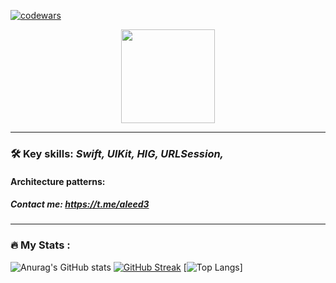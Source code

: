 [![codewars](https://www.codewars.com/users/aleed12/badges/small)](https://www.codewars.com/users/aleed12) 

<div id="header" align="center">
  <img src="https://media.giphy.com/media/SWWl3Y5b7U5hiVKVeA/giphy.gif" width="150"/>
</div>

***
### :hammer_and_wrench: **Key skills**: _Swift, UIKit, HIG, URLSession,_
#### Architecture patterns: 
##### Contact me: https://t.me/aleed3
---

### :fire: My Stats :
![Anurag's GitHub stats](https://github-readme-stats.vercel.app/api?username=aleed4&show_icons=true&theme=dark)
[![GitHub Streak](http://github-readme-streak-stats.herokuapp.com?user=aleed4&theme=dark&locale=ru)](https://git.io/streak-stats)
[![Top Langs](https://github-readme-stats.vercel.app/api/top-langs/?username=aleed4&layout=compact&theme=dark)]

